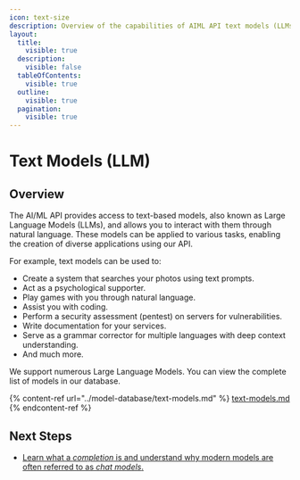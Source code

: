 ```yaml
---
icon: text-size
description: Overview of the capabilities of AIML API text models (LLMs).
layout:
  title:
    visible: true
  description:
    visible: false
  tableOfContents:
    visible: true
  outline:
    visible: true
  pagination:
    visible: true
---
```


# Text Models (LLM)

## Overview

The AI/ML API provides access to text-based models, also known as Large Language Models (LLMs), and allows you to interact with them through natural language. These models can be applied to various tasks, enabling the creation of diverse applications using our API.

For example, text models can be used to:

* Create a system that searches your photos using text prompts.
* Act as a psychological supporter.
* Play games with you through natural language.
* Assist you with coding.
* Perform a security assessment (pentest) on servers for vulnerabilities.
* Write documentation for your services.
* Serve as a grammar corrector for multiple languages with deep context understanding.
* And much more.

We support numerous Large Language Models. You can view the complete list of models in our database.

{% content-ref url="../model-database/text-models.md" %}
[text-models.md](../model-database/text-models.md)
{% endcontent-ref %}

## Next Steps

* [Learn what a _completion_ is and understand why modern models are often referred to as _chat models_.](completion-or-chat-models.md)
